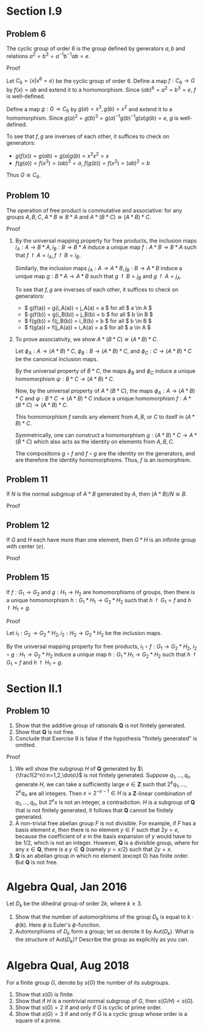 # Section I.9
## Problem 6
The cyclic group of order 6 is the group defined by generators $a, b$ and relations $a^2=b^3=a^{-1} b^{-1} a b=e$.

Proof

Let $C_6=\langle x|x^6=e\rangle$ be the cyclic group of order 6. Define a map $`f:C_6\to G`$ by $f(x)=ab$ and extend it to a homomorphism. Since $(ab)^6=a^2=b^3=e$, $f$ is well-defined.

Define a map $`g:G\to C_6`$ by $g(a)=x^3,g(b)=x^2$ and extend it to a homomorphism. Since $g(a)^2=g(b)^3=g(a)^{-1}g(b)^{-1}g(a)g(b)=e$, $g$ is well-defined.

To see that $f,g$ are inverses of each other, it suffices to check on generators:
- $g(f(x))=g(ab)=g(a)g(b)=x^3x^2=x$
- $f(g(a))=f(x^3)=(ab)^3=a$, $f(g(b))=f(x^2)=(ab)^2=b$

Thus $G\cong C_6$.

## Problem 10
The operation of free product is commutative and associative: for any groups $A, B, C$, $A * B \cong B * A$ and $A *(B * C) \cong(A * B) * C$.

Proof

1. By the universal mapping property for free products, the inclusion maps $`i_A:A\to B*A,i_B:B\to B*A`$ induce a unique map $`f:A*B\to B*A`$ such that $f \upharpoonright A=i_A,f \upharpoonright B=i_B$.

   Similarly, the inclusion maps $`j_A:A\to A*B,j_B:B\to A*B`$ induce a unique map $g:B*A\to A*B$ such that $g \upharpoonright B=j_B$ and $g \upharpoonright A=j_A$.
    
   To see that $f,g$ are inverses of each other, it suffices to check on generators:
    - $ g(f(a)) = g(i_A(a)) = j_A(a) = a $ for all $ a \in A $
    - $ g(f(b)) = g(i_B(b)) = j_B(b) = b $ for all $ b \in B $
    - $ f(g(b)) = f(j_B(b)) = i_B(b) = b $ for all $ b \in B $
    - $ f(g(a)) = f(j_A(a)) = i_A(a) = a $ for all $ a \in A $

2. To prove associativity, we show $A*(B*C) \cong (A*B)*C$.

   Let $`\phi_A: A \to (A*B)*C`$, $`\phi_B: B \to (A*B)*C`$, and $`\phi_C: C \to (A*B)*C`$ be the canonical inclusion maps.

   By the universal property of $B*C$, the maps $`\phi_B`$ and $`\phi_C`$ induce a unique homomorphism $\psi: B*C \to (A*B)*C$.

   Now, by the universal property of $A*(B*C)$, the maps $`\phi_A: A \to (A*B)*C`$ and $`\psi: B*C \to (A*B)*C`$ induce a unique homomorphism $f: A*(B*C) \to (A*B)*C$.

   This homomorphism $f$ sends any element from $A, B,$ or $C$ to itself in $(A*B)*C$.

   Symmetrically, one can construct a homomorphism $g: (A*B)*C \to A*(B*C)$ which also acts as the identity on elements from $A, B, C$.

   The compositions $g \circ f$ and $f \circ g$ are the identity on the generators, and are therefore the identity homomorphisms. Thus, $f$ is an isomorphism.

## Problem 11
If $N$ is the normal subgroup of $A * B$ generated by $A$, then $(A * B) / N \cong B$.

Proof

## Problem 12
If $G$ and $H$ each have more than one element, then $G * H$ is an infinite group with center $\langle e\rangle$.

Proof

## Problem 15
If $f: G_1 \to G_2$ and $g: H_1 \to H_2$ are homomorphisms of groups, then there is a unique homomorphism $h: G_1 * H_1 \to G_2 * H_2$ such that $h \upharpoonright G_1=f$ and $h \upharpoonright H_1=g$.

Proof

Let $`i_1:G_2\to G_2*H_2,i_2:H_2\to G_2*H_2`$ be the inclusion maps.

By the universal mapping property for free products, $`i_1\circ f:G_1\to G_2*H_2`$, $`i_2\circ g:H_1\to G_2*H_2`$ induce a unique map $`h:G_1*H_1 \to G_2*H_2`$ such that $h \upharpoonright G_1=f$ and $h \upharpoonright H_1=g$.

# Section II.1
## Problem 10
1. Show that the additive group of rationals $\mathbf{Q}$ is not finitely generated.
2. Show that $\mathbf{Q}$ is not free.
3. Conclude that Exercise 9 is false if the hypothesis "finitely generated" is omitted.

Proof

1. We will show the subgroup $H$ of $\mathbf{Q}$ generated by $\{\frac1{2^n}:n=1,2,\dots\}$ is not finitely generated. Suppose $q_1,\dots,q_n$ generate $H$, we can take a sufficiently large $e\in\mathbf{Z}$ such that $2^eq_1,\dots,2^eq_n$ are all integers. Then $x=2^{-e-1}\in H$ is a $\mathbf{Z}$-linear combination of $q_1,\dots,q_n$, but $2^ex$ is not an integer, a contradiction. $H$ is a subgroup of $\mathbf{Q}$ that is not finitely generated, it follows that $\mathbf{Q}$ cannot be finitely generated.
2. A non-trivial free abelian group $F$ is not divisible. For example, if $F$ has a basis element $e$, then there is no element $y \in F$ such that $2y = e$, because the coefficient of $e$ in the basis expansion of $y$ would have to be $1/2$, which is not an integer. However, $\mathbf{Q}$ is a divisible group, where for any $x \in \mathbf{Q}$, there is a $y \in \mathbf{Q}$ (namely $y=x/2$) such that $2y=x$.
3. $\mathbf{Q}$ is an abelian group in which no element (except 0) has finite order. But $\mathbf{Q}$ is not free.

# Algebra Qual, Jan 2016
Let $D_k$ be the dihedral group of order $2 k$, where $k \geq 3$.

1. Show that the number of automorphisms of the group $D_k$ is equal to $k \cdot \phi(k)$. Here $\phi$ is Euler's $\phi$-function.
2. Automorphisms of $D_k$ form a group; let us denote it by $\mathrm{Aut}(D_k)$. What is the structure of $\mathrm{Aut}(D_k)$? Describe the group as explicitly as you can.

# Algebra Qual, Aug 2018
For a finite group $G$, denote by $s(G)$ the number of its subgroups.
1. Show that $s(G)$ is finite.
2. Show that if $H$ is a nontrivial normal subgroup of $G$, then $s(G / H)<s(G)$.
3. Show that $s(G)=2$ if and only if $G$ is cyclic of prime order.
4. Show that $s(G)=3$ if and only if $G$ is a cyclic group whose order is a square of a prime.
